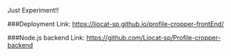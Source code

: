 Just Experiment!!

###Deployment Link:
 https://liocat-sp.github.io/profile-cropper-frontEnd/
 
###Node.js backend Link:
https://github.com/Liocat-sp/Profile-cropper-backend
